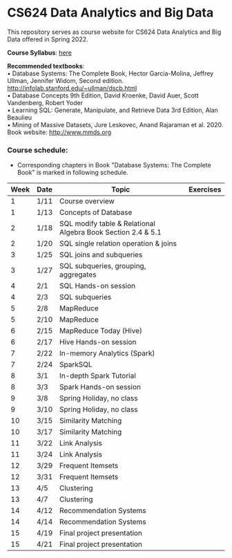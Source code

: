 # CS624 Data Analytics and Big Data

This repository serves as course website for CS624 Data Analytics and Big Data offered in Spring 2022. 

**Course Syllabus**: [here](https://github.com/fengjiaowang7/CS624_spring2022/blob/main/CS624_spring2022_syllabus.pdf)

**Recommended textbooks**:  
• Database Systems: The Complete Book, Hector Garcia-Molina, Jeffrey Ullman, Jennifer Widom, Second edition. http://infolab.stanford.edu/~ullman/dscb.html   
• Database Concepts 9th Edition, David Kroenke, David Auer, Scott Vandenberg, Robert Yoder  
• Learning SQL: Generate, Manipulate, and Retrieve Data 3rd Edition, Alan Beaulieu   
• Mining of Massive Datasets, Jure Leskovec, Anand Rajaraman et al. 2020. Book website: http://www.mmds.org  

### Course schedule:
* Corresponding chapters in Book "Database Systems: The Complete Book" is marked in following schedule.


 Week                   | Date |Topic                                                       | Exercises                          
 ---------------------- |  ------------------------------------------------------------ | ------------------------------------------------------------ | -------------------------------- 
1      | 1/11 | Course overview |                                  
1      | 1/13 | Concepts of Database |                                  
2      | 1/18 | SQL modify table \& Relational Algebra Book Section 2.4 \& 5.1|                                  
2      | 1/20 | SQL single relation operation \& joins |                                 
3      | 1/25 | SQL joins and subqueries  |                                 
3      | 1/27 | SQL subqueries, grouping, aggregates  |                                 
4      | 2/1 | SQL Hands-on session |                                  
4      | 2/3 | SQL subqueries |                                 
5      | 2/8 | MapReduce |                                  
5      | 2/10 | MapReduce |                                  
6      | 2/15 | MapReduce Today (Hive) |                                 
6      | 2/17 | Hive Hands-on session |                                  
7      | 2/22 | In-memory Analytics (Spark) |                                 
7      | 2/24 | SparkSQL |                                  
8      | 3/1 | In-depth Spark Tutorial |                                  
8      | 3/3 | Spark Hands-on session |                                 
9      | 3/8 | Spring Holiday, no class |                                  
9      | 3/10 | Spring Holiday, no class |                                  
10      | 3/15 | Similarity Matching |                                
10      | 3/17 | Similarity Matching |                                  
11      | 3/22 | Link Analysis |                                 
11      | 3/24 | Link Analysis |                                 
12      | 3/29 | Frequent Itemsets |                                 
12      | 3/31 | Frequent Itemsets |                                 
13      | 4/5 | Clustering |                                 
13      | 4/7 | Clustering |                                 
14      | 4/12 | Recommendation Systems |                                
14      | 4/14 | Recommendation Systems |                                 
15      | 4/19 | Final project presentation |                                 
15      | 4/21 | Final project presentation |                                

